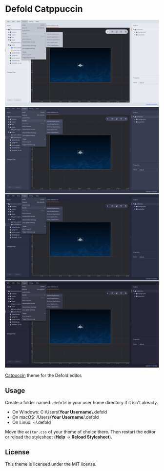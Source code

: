 # Defold Catppuccin

<p align="center">
  <img src="docs/media/latte_screenshot.png" alt="Latte screenshot">
  <img src="docs/media/frappe_screenshot.png" alt="Frappe screenshot">
  <img src="docs/media/macchiato_screenshot.png" alt="Macchiato screenshot">
  <img src="docs/media/mocha_screenshot.png" alt="Mocha screenshot">
</p>

[Catpuccin](https://github.com/catppuccin) theme for the Defold editor.

## Usage

Create a folder named `.defold` in your user home directory if it isn't already.

- On Windows: C:\Users\\**Your Username**\\.defold
- On macOS: /Users/**Your Username**/.defold
- On Linux: ~/.defold

Move the `editor.css` of your theme of choice there. Then restart the editor or
reload the stylesheet (**Help** → **Reload Stylesheet**).

## License

This theme is licensed under the MIT license.
